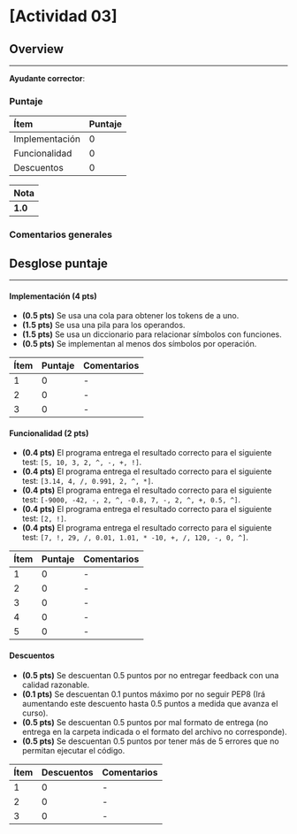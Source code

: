 # [Actividad 03]

## Overview
----------

**Ayudante corrector**: 

### Puntaje
| Ítem | Puntaje |
|:--------|:--------|
| Implementación | 0 |
| Funcionalidad | 0 |
| Descuentos | 0 |


| Nota |
|:-----|
| **1.0** |
	
### Comentarios generales



## Desglose puntaje
----------


#### Implementación **(4 pts)**

* **(0.5 pts)** Se usa una cola para obtener los tokens de a uno. 
* **(1.5 pts)** Se usa una pila para los operandos. 
* **(1.5 pts)** Se usa un diccionario para relacionar símbolos con funciones.
* **(0.5 pts)** Se implementan al menos dos símbolos por operación. 

| Ítem | Puntaje | Comentarios |
|:--------|:--------|:--------|
| 1 | 0 | - |
| 2 | 0 | - |
| 3 | 0 | - |


#### Funcionalidad **(2 pts)**

* **(0.4 pts)** El programa entrega el resultado correcto para el siguiente test: `[5, 10, 3, 2, ^, -, +, !]`.
* **(0.4 pts)** El programa entrega el resultado correcto para el siguiente test: `[3.14, 4, /, 0.991, 2, ^, *]`.
* **(0.4 pts)** El programa entrega el resultado correcto para el siguiente test: `[-9000, -42, -, 2, ^, -0.8, 7, -, 2, ^, +, 0.5, ^]`.
* **(0.4 pts)** El programa entrega el resultado correcto para el siguiente test: `[2, !]`.
* **(0.4 pts)** El programa entrega el resultado correcto para el siguiente test: `[7, !, 29, /, 0.01, 1.01, * -10, +, /, 120, -, 0, ^]`.



| Ítem | Puntaje | Comentarios |
|:--------|:--------|:--------|
| 1 | 0 | - |
| 2 | 0 | - |
| 3 | 0 | - |
| 4 | 0 | - |
| 5 | 0 | - |



#### Descuentos

* **(0.5 pts)** Se descuentan 0.5 puntos por no entregar feedback con una calidad razonable.
* **(0.1 pts)** Se descuentan 0.1 puntos máximo por no seguir PEP8 (Irá aumentando este descuento hasta 0.5 puntos a medida que avanza el curso).
* **(0.5 pts)** Se descuentan 0.5 puntos por mal formato de entrega (no entrega en la carpeta indicada o el formato del archivo no corresponde).
* **(0.5 pts)** Se descuentan 0.5 puntos por tener más de 5 errores que no permitan ejecutar el código.


| Ítem | Descuentos| Comentarios |
|:--------|:--------|:--------|
| 1 | 0 | - |
| 2 | 0 | - |
| 3 | 0 | - |
